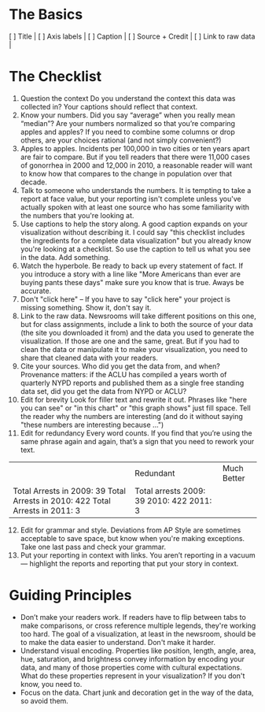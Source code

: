 # The Basics
[ ] Title             | [ ] Axis labels       | [ ] Caption           | [ ] Source + Credit   | [ ] Link to raw data  |

# The Checklist

1. Question the context Do you understand the context this data was collected in? Your captions should reflect that context.  
2. Know your numbers. Did you say “average” when you really mean “median”? Are your numbers normalized so that you’re comparing apples and apples? If you need to combine some columns or drop others, are your choices rational (and not simply convenient?)  
3. Apples to apples. Incidents per 100,000 in two cities or ten years apart are fair to compare. But if you tell readers that there were 11,000 cases of gonorrhea in 2000 and 12,000 in 2010, a reasonable reader will want to know how that compares to the change in population over that decade.   
4. Talk to someone who understands the numbers. It is tempting to take a report at face value, but your reporting isn't complete unless you've actually spoken with at least one source who has some familiarity with the numbers that you're looking at.   
5. Use captions to help the story along. A good caption expands on your visualization without describing it. I could say "this checklist includes the ingredients for a complete data visualization" but you already know you're looking at a checklist. So use the caption to tell us what you see in the data. Add something.  
6. Watch the hyperbole. Be ready to back up every statement of fact. If you introduce a story with a line like "More Americans than ever are buying pants these days" make sure you know that is true. Aways be accurate.  
7. Don't "click here" – If you have to say "click here" your project is missing something. Show it, don't say it.   
8. Link to the raw data. Newsrooms will take different positions on this one, but for class assignments, include a link to both the source of your data (the site you downloaded it from) and the data you used to generate the visualization. If those are one and the same, great. But if you had to clean the data or manipulate it to make your visualization, you need to share that cleaned data with your readers.   
9. Cite your sources. Who did you get the data from, and when? Provenance matters: if the ACLU has compiled a years worth of quarterly NYPD reports and published them as a single free standing data set, did you get the data from NYPD or ACLU?  
10.  Edit for brevity Look for filler text and rewrite it out. Phrases like "here you can see" or "in this chart" or "this graph shows" just fill space. Tell the reader why the numbers are interesting (and do it without saying "these numbers are interesting because ...")  
11. Edit for redundancy Every word counts. If you find that you’re using the same phrase again and again, that’s a sign that you need to rework your text. 

<table><th> <td>Redundant</td><td>Much Better</td></th>
<tr><td>
Total Arrests in 2009: 39    
Total Arrests in 2010: 422    
Total Arrests in 2011: 3       
</td><td>
Total arrests  
2009: 39  
2010: 422  
2011: 3  </td>
</tr></table>

12. Edit for grammar and style. Deviations from AP Style are sometimes acceptable to save space, but know when you're making exceptions. Take one last pass and check your grammar.   
13.  Put your reporting in context with links. You aren’t reporting in a vacuum — highlight the reports and reporting that put your story in context.  


# Guiding Principles
+ Don’t make your readers work. 
If readers have to flip between tabs to make comparisons, or cross reference multiple legends, they're working too hard. The goal of a visualization, at least in the newsroom, should be to make the data easier to understand. Don't make it harder. 
+ Understand visual encoding. Properties like position, length, angle, area, hue, saturation, and brightness convey information by encoding your data, and many of those properties come with cultural expectations. What do  these properties represent in your visualization? If you don't know, you need to. 
+ Focus on the data. Chart junk and decoration get in the way of the data, so avoid them. 
